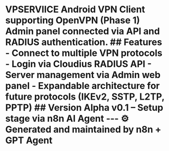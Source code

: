 # VPSERVIICE  Android VPN Client supporting OpenVPN (Phase 1) Admin panel connected via API and RADIUS authentication.  ## Features - Connect to multiple VPN protocols - Login via Cloudius RADIUS API - Server management via Admin web panel - Expandable architecture for future protocols (IKEv2, SSTP, L2TP, PPTP)  ## Version Alpha v0.1 – Setup stage via n8n AI Agent  --- ⚙️ Generated and maintained by n8n + GPT Agent